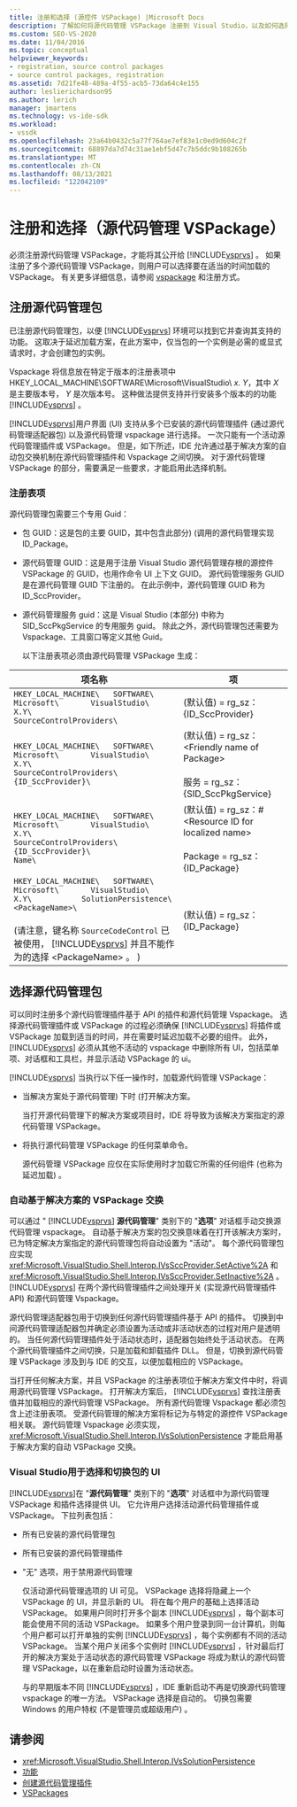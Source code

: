 ```yaml
---
title: 注册和选择 (源控件 VSPackage) |Microsoft Docs
description: 了解如何将源代码管理 VSPackage 注册到 Visual Studio，以及如何选择要从多个已注册源代码管理包中加载的包。
ms.custom: SEO-VS-2020
ms.date: 11/04/2016
ms.topic: conceptual
helpviewer_keywords:
- registration, source control packages
- source control packages, registration
ms.assetid: 7d21fe48-489a-4f55-acb5-73da64c4e155
author: leslierichardson95
ms.author: lerich
manager: jmartens
ms.technology: vs-ide-sdk
ms.workload:
- vssdk
ms.openlocfilehash: 23a64b0432c5a77f764ae7ef83e1c0ed9d604c2f
ms.sourcegitcommit: 68897da7d74c31ae1ebf5d47c7b5ddc9b108265b
ms.translationtype: MT
ms.contentlocale: zh-CN
ms.lasthandoff: 08/13/2021
ms.locfileid: "122042109"
---
```

# <a name="registration-and-selection-source-control-vspackage"></a>注册和选择（源代码管理 VSPackage）
必须注册源代码管理 VSPackage，才能将其公开给 [!INCLUDE[vsprvs](../../code-quality/includes/vsprvs_md.md)] 。 如果注册了多个源代码管理 VSPackage，则用户可以选择要在适当的时间加载的 VSPackage。 有关更多详细信息，请参阅 [vspackage](../../extensibility/internals/vspackages.md) 和注册方式。

## <a name="registering-a-source-control-package"></a>注册源代码管理包
 已注册源代码管理包，以便 [!INCLUDE[vsprvs](../../code-quality/includes/vsprvs_md.md)] 环境可以找到它并查询其支持的功能。 这取决于延迟加载方案，在此方案中，仅当包的一个实例是必需的或显式请求时，才会创建包的实例。

 Vspackage 将信息放在特定于版本的注册表项中 HKEY_LOCAL_MACHINE\SOFTWARE\Microsoft\VisualStudio\\ *x. Y*，其中 *X* 是主要版本号， *Y* 是次版本号。 这种做法提供支持并行安装多个版本的的功能 [!INCLUDE[vsprvs](../../code-quality/includes/vsprvs_md.md)] 。

 [!INCLUDE[vsprvs](../../code-quality/includes/vsprvs_md.md)]用户界面 (UI) 支持从多个已安装的源代码管理插件 (通过源代码管理适配器包) 以及源代码管理 vspackage 进行选择。 一次只能有一个活动源代码管理插件或 VSPackage。 但是，如下所述，IDE 允许通过基于解决方案的自动包交换机制在源代码管理插件和 Vspackage 之间切换。 对于源代码管理 VSPackage 的部分，需要满足一些要求，才能启用此选择机制。

### <a name="registry-entries"></a>注册表项
 源代码管理包需要三个专用 Guid：

- 包 GUID：这是包的主要 GUID，其中包含此部分)  (调用的源代码管理实现 ID_Package。

- 源代码管理 GUID：这是用于注册 Visual Studio 源代码管理存根的源控件 VSPackage 的 GUID，也用作命令 UI 上下文 GUID。 源代码管理服务 GUID 是在源代码管理 GUID 下注册的。 在此示例中，源代码管理 GUID 称为 ID_SccProvider。

- 源代码管理服务 guid：这是 Visual Studio (本部分) 中称为 SID_SccPkgService 的专用服务 guid。 除此之外，源代码管理包还需要为 Vspackage、工具窗口等定义其他 Guid。

  以下注册表项必须由源代码管理 VSPackage 生成：

| 项名称 | 项 |
| - | - |
| `HKEY_LOCAL_MACHINE\   SOFTWARE\     Microsoft\       VisualStudio\         X.Y\           SourceControlProviders\` |  (默认值) = rg_sz： {ID_SccProvider} |
| `HKEY_LOCAL_MACHINE\   SOFTWARE\     Microsoft\       VisualStudio\         X.Y\           SourceControlProviders\             {ID_SccProvider}\` |  (默认值) = rg_sz：\<Friendly name of Package><br /><br /> 服务 = rg_sz： {SID_SccPkgService} |
| `HKEY_LOCAL_MACHINE\   SOFTWARE\     Microsoft\       VisualStudio\         X.Y\           SourceControlProviders\             {ID_SccProvider}\               Name\` |  (默认值) = rg_sz：#\<Resource ID for localized name><br /><br /> Package = rg_sz： {ID_Package} |
| `HKEY_LOCAL_MACHINE\   SOFTWARE\     Microsoft\       VisualStudio\         X.Y\           SolutionPersistence\             <PackageName>\`<br /><br />  (请注意，键名称 `SourceCodeControl` 已被使用， [!INCLUDE[vsprvs](../../code-quality/includes/vsprvs_md.md)] 并且不能作为的选择 \<PackageName> 。 )  |  (默认值) = rg_sz： {ID_Package} |

## <a name="selecting-a-source-control-package"></a>选择源代码管理包
 可以同时注册多个源代码管理插件基于 API 的插件和源代码管理 Vspackage。 选择源代码管理插件或 VSPackage 的过程必须确保 [!INCLUDE[vsprvs](../../code-quality/includes/vsprvs_md.md)] 将插件或 VSPackage 加载到适当的时间，并在需要时延迟加载不必要的组件。 此外， [!INCLUDE[vsprvs](../../code-quality/includes/vsprvs_md.md)] 必须从其他不活动的 vspackage 中删除所有 UI，包括菜单项、对话框和工具栏，并显示活动 VSPackage 的 ui。

 [!INCLUDE[vsprvs](../../code-quality/includes/vsprvs_md.md)] 当执行以下任一操作时，加载源代码管理 VSPackage：

- 当解决方案处于源代码管理) 下时 (打开解决方案。

   当打开源代码管理下的解决方案或项目时，IDE 将导致为该解决方案指定的源代码管理 VSPackage。

- 将执行源代码管理 VSPackage 的任何菜单命令。

  源代码管理 VSPackage 应仅在实际使用时才加载它所需的任何组件 (也称为延迟加载) 。

### <a name="automatic-solution-based-vspackage-swapping"></a>自动基于解决方案的 VSPackage 交换
 可以通过 " [!INCLUDE[vsprvs](../../code-quality/includes/vsprvs_md.md)] **源代码管理**" 类别下的 "**选项**" 对话框手动交换源代码管理 vspackage。 自动基于解决方案的包交换意味着在打开该解决方案时，已为特定解决方案指定的源代码管理包将自动设置为 "活动"。 每个源代码管理包应实现 <xref:Microsoft.VisualStudio.Shell.Interop.IVsSccProvider.SetActive%2A> 和 <xref:Microsoft.VisualStudio.Shell.Interop.IVsSccProvider.SetInactive%2A> 。 [!INCLUDE[vsprvs](../../code-quality/includes/vsprvs_md.md)] 在两个源代码管理插件之间处理开关 (实现源代码管理插件 API) 和源代码管理 Vspackage。

 源代码管理适配器包用于切换到任何源代码管理插件基于 API 的插件。 切换到中间源代码管理适配器包并确定必须设置为活动或非活动状态的过程对用户是透明的。 当任何源代码管理插件处于活动状态时，适配器包始终处于活动状态。 在两个源代码管理插件之间切换，只是加载和卸载插件 DLL。 但是，切换到源代码管理 VSPackage 涉及到与 IDE 的交互，以便加载相应的 VSPackage。

 当打开任何解决方案，并且 VSPackage 的注册表项位于解决方案文件中时，将调用源代码管理 VSPackage。 打开解决方案后， [!INCLUDE[vsprvs](../../code-quality/includes/vsprvs_md.md)] 查找注册表值并加载相应的源代码管理 VSPackage。 所有源代码管理 Vspackage 都必须包含上述注册表项。 受源代码管理的解决方案将标记为与特定的源控件 VSPackage 相关联。 源代码管理 Vspackage 必须实现， <xref:Microsoft.VisualStudio.Shell.Interop.IVsSolutionPersistence> 才能启用基于解决方案的自动 VSPackage 交换。

### <a name="visual-studio-ui-for-package-selection-and-switching"></a>Visual Studio用于选择和切换包的 UI
 [!INCLUDE[vsprvs](../../code-quality/includes/vsprvs_md.md)]在 "**源代码管理**" 类别下的 "**选项**" 对话框中为源代码管理 VSPackage 和插件选择提供 UI。 它允许用户选择活动源代码管理插件或 VSPackage。 下拉列表包括：

- 所有已安装的源代码管理包

- 所有已安装的源代码管理插件

- "无" 选项，用于禁用源代码管理

  仅活动源代码管理选项的 UI 可见。 VSPackage 选择将隐藏上一个 VSPackage 的 UI，并显示新的 UI。 将在每个用户的基础上选择活动 VSPackage。 如果用户同时打开多个副本 [!INCLUDE[vsprvs](../../code-quality/includes/vsprvs_md.md)] ，每个副本可能会使用不同的活动 VSPackage。 如果多个用户登录到同一台计算机，则每个用户都可以打开单独的实例 [!INCLUDE[vsprvs](../../code-quality/includes/vsprvs_md.md)] ，每个实例都有不同的活动 VSPackage。 当某个用户关闭多个实例时 [!INCLUDE[vsprvs](../../code-quality/includes/vsprvs_md.md)] ，针对最后打开的解决方案处于活动状态的源代码管理 VSPackage 将成为默认的源代码管理 VSPackage，以在重新启动时设置为活动状态。

  与的早期版本不同 [!INCLUDE[vsprvs](../../code-quality/includes/vsprvs_md.md)] ，IDE 重新启动不再是切换源代码管理 vspackage 的唯一方法。 VSPackage 选择是自动的。 切换包需要 Windows 的用户特权 (不是管理员或超级用户) 。

## <a name="see-also"></a>请参阅
- <xref:Microsoft.VisualStudio.Shell.Interop.IVsSolutionPersistence>
- [功能](../../extensibility/internals/source-control-vspackage-features.md)
- [创建源代码管理插件](../../extensibility/internals/creating-a-source-control-plug-in.md)
- [VSPackages](../../extensibility/internals/vspackages.md)
